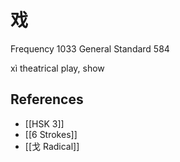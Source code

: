 # 戏
Frequency 1033
General Standard 584

xì
theatrical play, show

## References
- [[HSK 3]]
- [[6 Strokes]]
- [[戈 Radical]]
